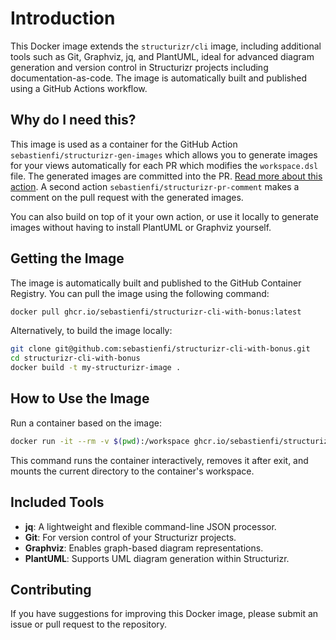 # Introduction

This Docker image extends the `structurizr/cli` image, including additional tools such as Git, Graphviz, jq, and PlantUML, ideal for advanced diagram generation and version control in Structurizr projects including documentation-as-code. The image is automatically built and published using a GitHub Actions workflow.

## Why do I need this?

This image is used as a container for the GitHub Action `sebastienfi/structurizr-gen-images` which allows you to generate images for your views automatically for each PR which modifies the `workspace.dsl` file. The generated images are committed into the PR. [Read more about this action](https://github.com/marketplace/actions/generate-structurizr-diagrams-images-from-dsl). A second action `sebastienfi/structurizr-pr-comment` makes a comment on the pull request with the generated images.

You can also build on top of it your own action, or use it locally to generate images without having to install PlantUML or Graphviz yourself.

## Getting the Image

The image is automatically built and published to the GitHub Container Registry. You can pull the image using the following command:

```bash
docker pull ghcr.io/sebastienfi/structurizr-cli-with-bonus:latest
```

Alternatively, to build the image locally:

```bash
git clone git@github.com:sebastienfi/structurizr-cli-with-bonus.git
cd structurizr-cli-with-bonus
docker build -t my-structurizr-image .
```

## How to Use the Image

Run a container based on the image:

```bash
docker run -it --rm -v $(pwd):/workspace ghcr.io/sebastienfi/structurizr-cli-with-bonus:latest
```

This command runs the container interactively, removes it after exit, and mounts the current directory to the container's workspace.

## Included Tools

- **jq**: A lightweight and flexible command-line JSON processor.
- **Git**: For version control of your Structurizr projects.
- **Graphviz**: Enables graph-based diagram representations.
- **PlantUML**: Supports UML diagram generation within Structurizr.


## Contributing

If you have suggestions for improving this Docker image, please submit an issue or pull request to the repository.
